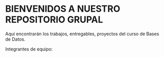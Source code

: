 # BIENVENIDOS A NUESTRO REPOSITORIO GRUPAL
Aquí encontrarán los trabajos, entregables, proyectos del curso de Bases de Datos.

Integrantes de equipo:
